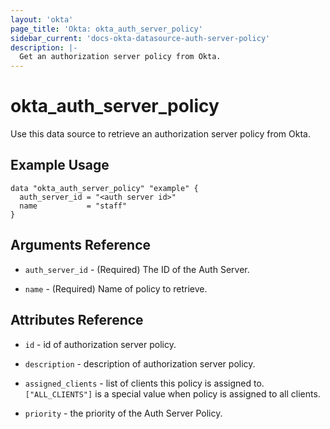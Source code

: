 ```yaml
---
layout: 'okta'
page_title: 'Okta: okta_auth_server_policy'
sidebar_current: 'docs-okta-datasource-auth-server-policy'
description: |-
  Get an authorization server policy from Okta.
---
```


# okta_auth_server_policy

Use this data source to retrieve an authorization server policy from Okta.

## Example Usage

```hcl
data "okta_auth_server_policy" "example" {
  auth_server_id = "<auth server id>"
  name           = "staff"
}
```

## Arguments Reference

- `auth_server_id` - (Required) The ID of the Auth Server.

- `name` - (Required) Name of policy to retrieve.

## Attributes Reference

- `id` - id of authorization server policy.

- `description` - description of authorization server policy.

- `assigned_clients` - list of clients this policy is assigned to. `["ALL_CLIENTS"]` is a special value when policy is assigned to all clients.

- `priority` - the priority of the Auth Server Policy.
